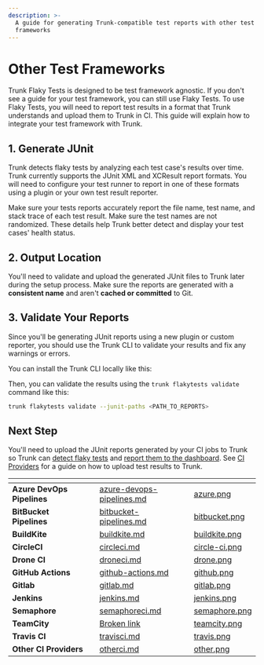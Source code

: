 ```yaml
---
description: >-
  A guide for generating Trunk-compatible test reports with other test
  frameworks
---
```


# Other Test Frameworks

Trunk Flaky Tests is designed to be test framework agnostic. If you don't see a guide for your test framework, you can still use Flaky Tests. To use Flaky Tests, you will need to report test results in a format that Trunk understands and upload them to Trunk in CI. This guide will explain how to integrate your test framework with Trunk.

## 1. Generate JUnit

Trunk detects flaky tests by analyzing each test case's results over time. Trunk currently supports the JUnit XML and XCResult report formats. You will need to configure your test runner to report in one of these formats using a plugin or your own test result reporter.

Make sure your tests reports accurately report the file name, test name, and stack trace of each test result. Make sure the test names are not randomized. These details help Trunk better detect and display your test cases' health status.

## 2. Output Location

You'll need to validate and upload the generated JUnit files to Trunk later during the setup process. Make sure the reports are generated with a **consistent name** and aren't **cached or committed** to Git.

## 3. Validate Your Reports

Since you'll be generating JUnit reports using a new plugin or custom reporter, you should use the Trunk CLI to validate your results and fix any warnings or errors.

You can install the Trunk CLI locally like this:

Then, you can validate the results using the `trunk flakytests validate` command like this:

```bash
trunk flakytests validate --junit-paths <PATH_TO_REPORTS>
```

## Next Step

You'll need to upload the JUnit reports generated by your CI jobs to Trunk so Trunk can [detect flaky tests](../../detection.md) and [report them to the dashboard](../../dashboard.md). See [CI Providers](../ci-providers/) for a guide on how to upload test results to Trunk.

<table data-view="cards" data-full-width="false"><thead><tr><th></th><th data-hidden></th><th data-hidden data-card-target data-type="content-ref"></th><th data-hidden data-card-cover data-type="files"></th></tr></thead><tbody><tr><td><strong>Azure DevOps Pipelines</strong></td><td></td><td><a href="../ci-providers/azure-devops-pipelines.md">azure-devops-pipelines.md</a></td><td><a href="../../../.gitbook/assets/azure.png">azure.png</a></td></tr><tr><td><strong>BitBucket Pipelines</strong></td><td></td><td><a href="../ci-providers/bitbucket-pipelines.md">bitbucket-pipelines.md</a></td><td><a href="../../../.gitbook/assets/bitbucket.png">bitbucket.png</a></td></tr><tr><td><strong>BuildKite</strong></td><td></td><td><a href="../ci-providers/buildkite.md">buildkite.md</a></td><td><a href="../../../.gitbook/assets/buildkite.png">buildkite.png</a></td></tr><tr><td><strong>CircleCI</strong></td><td></td><td><a href="../ci-providers/circleci.md">circleci.md</a></td><td><a href="../../../.gitbook/assets/circle-ci.png">circle-ci.png</a></td></tr><tr><td><strong>Drone CI</strong></td><td></td><td><a href="../ci-providers/droneci.md">droneci.md</a></td><td><a href="../../../.gitbook/assets/drone.png">drone.png</a></td></tr><tr><td><strong>GitHub Actions</strong></td><td></td><td><a href="../ci-providers/github-actions.md">github-actions.md</a></td><td><a href="../../../.gitbook/assets/github.png">github.png</a></td></tr><tr><td><strong>Gitlab</strong></td><td></td><td><a href="../ci-providers/gitlab.md">gitlab.md</a></td><td><a href="../../../.gitbook/assets/gitlab.png">gitlab.png</a></td></tr><tr><td><strong>Jenkins</strong></td><td></td><td><a href="../ci-providers/jenkins.md">jenkins.md</a></td><td><a href="../../../.gitbook/assets/jenkins.png">jenkins.png</a></td></tr><tr><td><strong>Semaphore</strong></td><td></td><td><a href="../ci-providers/semaphoreci.md">semaphoreci.md</a></td><td><a href="../../../.gitbook/assets/semaphore.png">semaphore.png</a></td></tr><tr><td><strong>TeamCity</strong></td><td></td><td><a href="broken-reference">Broken link</a></td><td><a href="../../../.gitbook/assets/teamcity.png">teamcity.png</a></td></tr><tr><td><strong>Travis CI</strong></td><td></td><td><a href="../ci-providers/travisci.md">travisci.md</a></td><td><a href="../../../.gitbook/assets/travis.png">travis.png</a></td></tr><tr><td><strong>Other CI Providers</strong></td><td></td><td><a href="../ci-providers/otherci.md">otherci.md</a></td><td><a href="../../../.gitbook/assets/other.png">other.png</a></td></tr></tbody></table>

